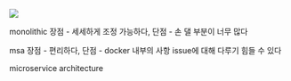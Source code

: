 

![](C:\Users\SSAFY\AppData\Roaming\marktext\images\2023-02-28-09-48-56-image.png)



monolithic 장점 - 세세하게 조정 가능하다, 단점 - 손 댈 부분이 너무 많다



msa 장점 - 편리하다, 단점 - docker 내부의 사항 issue에 대해 다루기 힘들 수 있다

microservice architecture


